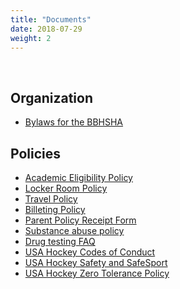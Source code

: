 ```yaml
---
title: "Documents"
date: 2018-07-29
weight: 2
---
```


<div class="sponsorcontainer">
  <a id="docs-a1" href="#"><img id="docs-s1" class="image sponsor"></a>
  <a id="docs-a2" href="#"><img id="docs-s2" class="image sponsor"></a>
</div>

Organization
------------
* [Bylaws for the BBHSHA][bylaws]

Policies
--------
* [Academic Eligibility Policy][academic]
* [Locker Room Policy][locker]
* [Travel Policy][travel]
* [Billeting Policy][billet]
* [Parent Policy Receipt Form][receipt]
* [Substance abuse policy][substance]
* [Drug testing FAQ][dtfaq]
* [USA Hockey Codes of Conduct][codes]
* [USA Hockey Safety and SafeSport][safe]
* [USA Hockey Zero Tolerance Policy][zero]


[academic]: https://docs.google.com/document/d/1mFTuy0Srr2ZciFVRFD9BWzVDTbSrxVZF-gyT0YAorhI/edit?usp=sharing
[bylaws]: https://docs.google.com/document/d/1hWYuSjPmC5vmlpYR9PPSgKS60Am1cDqjRGctcAQjC84/edit?usp=sharing
[dtfaq]: https://docs.google.com/document/d/1Ku7DQEVpd4rlqH6XHwfJ0hlPEvBpw149HKEBQfn_vSE/edit?usp=sharing
[locker]: https://docs.google.com/document/d/1G6oonIJAqU7zV9Nt_Aok8IlQcxKl0mevQ4lXhqVAL-s/edit?usp=sharing
[travel]: https://docs.google.com/document/d/1UMhgCd4vuz0GYpkCvHqUEjaLtap1IAqinsnDsUT3Ukc/edit?usp=sharing
[billet]: https://docs.google.com/document/d/10TwABGz5vKkfwyZr7iOoYc2pGmDpNBZ3bJnuXWNq4GI/edit?usp=sharing
[receipt]: https://docs.google.com/document/d/1xO2AQAIaKERh5kn5zTVpcVQaYX8NmCFHB8qjh0CoXIg/edit?usp=sharing
[codes]: http://www.usahockeyrulebook.com/page/show/1015129-codes-of-conduct
[safe]: http://www.usahockey.com/safety
[substance]: https://docs.google.com/document/d/1X7Ui-wmZvyNC7j7fzZ3DWTwoNPzzCiv2cKXiUhgVFPM/edit?usp=sharing
[zero]: http://www.usahockeyrulebook.com/page/show/1015130-zero-tolerance-policy
